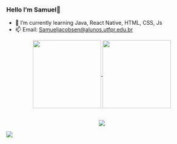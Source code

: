 ### Hello I’m Samuel👋
- 🌱 I’m currently learning Java, React Native, HTML, CSS, Js
- 📫 Email: Samueljacobsen@alunos.utfpr.edu.br

<div align="center">
 <a href= "https://github.com/SamuelJacobsen">
  <img  align="center" height="180em" src="https://github-readme-stats.vercel.app/api?username=SamuelJacobsen&show_icons=true&theme=midnight-purple&include_all_commits=true&count_private=true"/>
  <img align="center" height="180em" src="https://github-readme-stats.vercel.app/api/top-langs/?username=SamuelJacobsen&layout=compact&langs_count=16&theme=midnight-purple"/>



</div>
<br>
<p align="center">
  <a href="https://skillicons.dev">
    <img src="https://skillicons.dev/icons?i=github,git,java,cs,dotnet,html,css,js,androidstudio,react" />
  </a>
</p>


   </div>
    
    
  <div> 
  <a href="https://www.linkedin.com/in/samuel-jacobsen-7a397a203/" target="_blank"><img src="https://img.shields.io/badge/-LinkedIn-%230077B5?style=for-the-badge&logo=linkedin&logoColor=white" target="_blank"></a> 
  </div>










